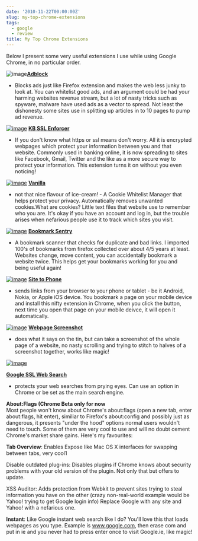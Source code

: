 ```yaml
---
date: '2010-11-22T00:00:00Z'
slug: my-top-chrome-extensions
tags:
  - google
  - review
title: My Top Chrome Extensions
---
```


Below I present some very useful extensions I use while using Google Chrome, in
no particular order.

![image](http://4.bp.blogspot.com/_Wq0iRacWX8o/TOpquOK6RLI/AAAAAAAAAlE/oGVd0x63zCc/s200/20001.png)**[Adblock](https://chrome.google.com/extensions/detail/gighmmpiobklfepjocnamgkkbiglidom)**

- Blocks ads just like Firefox extension and makes the web less junky to look
  at. You can whitelist good ads, and an argument could be had your harming
  websites revenue stream, but a lot of nasty tricks such as spyware, malware
  have used ads as a vector to spread. Not least the dishonesty some sites use
  in splitting up articles in to 10 pages to pump ad revenue.

[![image](http://1.bp.blogspot.com/_Wq0iRacWX8o/TOpsbEDdBMI/AAAAAAAAAlI/4yyhlRHjWN0/s200/1001.png)](http://1.bp.blogspot.com/_Wq0iRacWX8o/TOpsbEDdBMI/AAAAAAAAAlI/4yyhlRHjWN0/s1600/1001.png)
**[KB SSL Enforcer](https://chrome.google.com/extensions/detail/flcpelgcagfhfoegekianiofphddckof)**

- If you don't know what https or ssl means don't worry. All it is encrypted
  webpages which protect your information between you and that website. Commonly
  used in banking online, it is now spreading to sites like Facebook, Gmail,
  Twitter and the like as a more secure way to protect your information. This
  extension turns it on without you even noticing!

[![image](http://4.bp.blogspot.com/_Wq0iRacWX8o/TOptLMtECVI/AAAAAAAAAlM/lKZxQOuCSic/s200/37001.png)](http://4.bp.blogspot.com/_Wq0iRacWX8o/TOptLMtECVI/AAAAAAAAAlM/lKZxQOuCSic/s1600/37001.png)
**[Vanilla](https://chrome.google.com/extensions/detail/gieohaicffldbmiilohhggbidhephnjj)**

- not that nice flavour of ice-cream! - A Cookie Whitelist Manager that helps
  protect your privacy. Automatically removes unwanted cookies.What are cookies?
  Little text files that website use to remember who you are. It's okay if you
  have an account and log in, but the trouble arises when nefarious people use
  it to track which sites you visit.

[![image](http://4.bp.blogspot.com/_Wq0iRacWX8o/TOpt6YGE4NI/AAAAAAAAAlQ/aaP-cKSfGlg/s200/7001.png)](http://4.bp.blogspot.com/_Wq0iRacWX8o/TOpt6YGE4NI/AAAAAAAAAlQ/aaP-cKSfGlg/s1600/7001.png)
[**Bookmark Sentry**](https://chrome.google.com/extensions/detail/bdglbbcbmgnimogcmcdenggkpdmihlga)

- A bookmark scanner that checks for duplicate and bad links. I imported 100's
  of bookmarks from firefox collected over about 4/5 years at least. Websites
  change, move content, you can accidentally bookmark a website twice. This
  helps get your bookmarks working for you and being useful again!

[![image](http://4.bp.blogspot.com/_Wq0iRacWX8o/TOpuju8uxmI/AAAAAAAAAlU/ixHy8DVu-Uo/s200/32001.png)](http://4.bp.blogspot.com/_Wq0iRacWX8o/TOpuju8uxmI/AAAAAAAAAlU/ixHy8DVu-Uo/s1600/32001.png)
**[Site to Phone](https://chrome.google.com/extensions/detail/bmdgmondalbgpbiceiahbfpjddegdoci)**

- sends links from your browser to your phone or tablet - be it Android, Nokia,
  or Apple iOS device. You bookmark a page on your mobile device and install
  this nifty extension in Chrome, when you click the button, next time you open
  that page on your mobile deivce, it will open it automatically.

[![image](http://2.bp.blogspot.com/_Wq0iRacWX8o/TOpvcfcZ-TI/AAAAAAAAAlY/PkpwmomhhAU/s200/18001.png)](http://2.bp.blogspot.com/_Wq0iRacWX8o/TOpvcfcZ-TI/AAAAAAAAAlY/PkpwmomhhAU/s1600/18001.png)
**[Webpage Screenshot](https://chrome.google.com/extensions/detail/ckibcdccnfeookdmbahgiakhnjcddpki)**

- does what it says on the tin, but can take a screenshot of the whole page of a
  website, no nasty scrolling and trying to stitch to halves of a screenshot
  together, works like magic!

[![image](http://2.bp.blogspot.com/_Wq0iRacWX8o/TOpwAgriu4I/AAAAAAAAAlc/HLDYUnoD-gs/s200/1.png)](http://2.bp.blogspot.com/_Wq0iRacWX8o/TOpwAgriu4I/AAAAAAAAAlc/HLDYUnoD-gs/s1600/1.png)

**[Google SSL Web Search](https://chrome.google.com/extensions/detail/lcncmkcnkcdbbanbjakcencbaoegdjlp)**

- protects your web searches from prying eyes. Can use an option in Chrome or be
  set as the main search engine.

**About:Flags (Chrome Beta only for now**  
Most people won't know about Chrome's about:flags (open a new tab, enter
about:flags, hit enter), similiar to Firefox's about:config and possibly just as
dangerous, it presents "under the hood" options normal users wouldn't need to
touch. Some of them are very cool to use and will no doubt cement Chrome's
market share gains. Here's my favourites:

**Tab Overview**: Enables Expose like Mac OS X interfaces for swapping between
tabs, very cool1

Disable outdated plug-ins: Disables plugins if Chrome knows about security
problems with your old version of the plugin. Not only that but offers to
update.

XSS Auditor: Adds protection from Webkit to prevent sites trying to steal
information you have on the other (crazy non-real-world example would be Yahoo!
trying to get Google login info) Replace Google with any site and Yahoo! with a
nefarious one.

**Instant**: Like Google instant web search like I do? You'll love this that
loads webpages as you type. Example is www.google.com, then erase com and put in
ie and you never had to press enter once to visit Google.ie, like magic!
